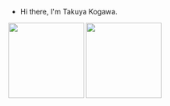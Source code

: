 - Hi there, I'm Takuya Kogawa.

<p align="left">
  <img alt="" height="150px" src="https://github-readme-stats.vercel.app/api/top-langs/?username=rereal7&layout=compact&theme=radical">
  <img alt="" height="150px" src="https://github-readme-stats.vercel.app/api?username=rereal7&theme=radical">
</p>




<!--
**rereal7/rereal7** is a ✨ _special_ ✨ repository because its `README.md` (this file) appears on your GitHub profile.

Here are some ideas to get you started:

- 🔭 I’m currently working on ...
- 🌱 I’m currently learning ...
- 👯 I’m looking to collaborate on ...
- 🤔 I’m looking for help with ...
- 💬 Ask me about ...
- 📫 How to reach me: ...
- 😄 Pronouns: ...
- ⚡ Fun fact: ...
-->
